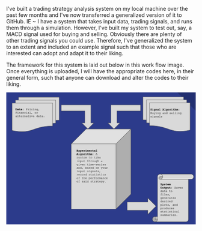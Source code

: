 I've built a trading strategy analysis system on my local machine over the past few months and I've now transferred a generalized version of it to GitHub. IE ~ I have a system that takes input data, trading signals, and runs them through a simulation. However, I've built my system to test out, say, a MACD signal used for buying and selling. Obviously there are plenty of other trading signals you could use. Therefore, I've generalized the system to an extent and included an example signal such that those who are interested can adopt and adapt it to their liking.

The framework for this system is laid out below in this work flow image. Once everything is uploaded, I will have the appropriate codes here, in their general form, such that anyone can download and alter the codes to their liking.

![](Images/Workflow.png)
